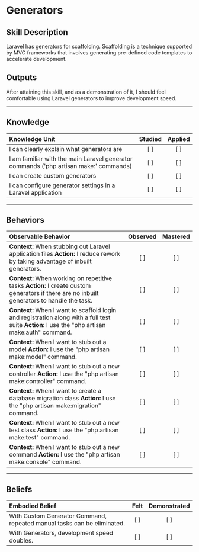 # Generators

Skill Description
----------

Laravel has generators for scaffolding. Scaffolding is a technique supported by MVC frameworks that involves generating pre-defined code templates to accelerate development. 

Outputs
----------
After attaining this skill, and as a demonstration of it, I should feel comfortable using Laravel generators to improve development speed.

----------
## **Knowledge**


| Knowledge Unit   |      Studied      | Applied |
|:-------------|:------------------:|:--------:|
| I can clearly explain what generators are | [ ] | [ ]  |
| I am familiar with the main Laravel generator commands ('php artisan make:' commands) | [ ] | [ ]  |
| I can create custom generators | [ ] | [ ]  |
| I can configure generator settings in a Laravel application | [ ] | [ ]  |


----------


## **Behaviors**

| Observable Behavior   |      Observed      | Mastered |
|:-------------|:------------------:|:--------:|
| **Context:** When stubbing out Laravel application files **Action:** I reduce rework by taking advantage of inbuilt generators. | [ ] | [ ]  |
| **Context:** When working on repetitive tasks **Action:** I create custom generators if there are no inbuilt generators to handle the task. | [ ] | [ ]  |
| **Context:** When I want to scaffold login and registration along with a full test suite **Action:** I use the "php artisan make:auth" command. | [ ] | [ ]  |
| **Context:** When I want to stub out a model **Action:** I use the "php artisan make:model" command. | [ ] | [ ]  |
| **Context:** When I want to stub out a new controller **Action:** I use the "php artisan make:controller" command. | [ ] | [ ]  |
| **Context:** When I want to create a database migration class **Action:** I use the "php artisan make:migration" command. | [ ] | [ ]  |
| **Context:** When I want to stub out a new test class **Action:** I use the "php artisan make:test" command. | [ ] | [ ]  |
| **Context:** When I want to stub out a new command **Action:** I use the "php artisan make:console" command. | [ ] | [ ]  |



----------


## **Beliefs**


| Embodied Belief   |      Felt      | Demonstrated |
|:-------------|:------------------:|:--------:|
| With Custom Generator Command, repeated manual tasks can be eliminated. | [ ] | [ ]  |
| With Generators, development speed doubles. | [ ] | [ ]  |
